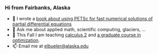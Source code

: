 ### Hi from Fairbanks, Alaska

- 📖 I wrote a [book about using PETSc for fast numerical solutions of partial differential equations](https://my.siam.org/Store/Product/viewproduct/?ProductId=32850137)
- 💬 Ask me about applied math, scientific computing, glaciers, ...
- 🍂 This Fall I am teaching [calculus 2](https://bueler.github.io/calc2/) and [a graduate course in optimization](https://bueler.github.io/opt/).
- 📫 Email me at [elbueler@alaska.edu](mailto:elbueler@alaska.edu)

